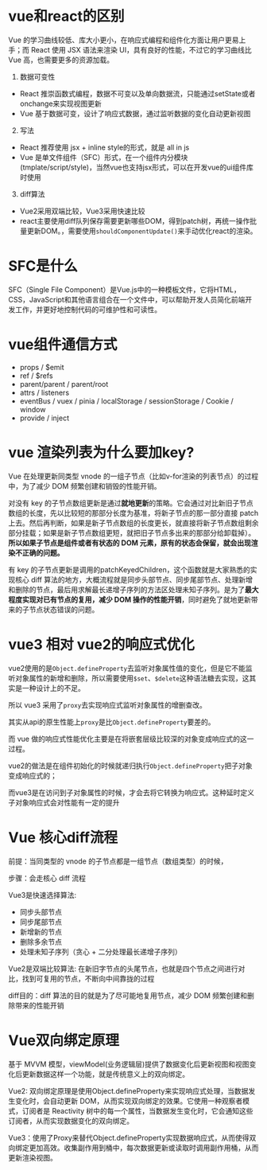 # vue和react的区别
Vue 的学习曲线较低、库大小更小，在响应式编程和组件化方面让用户更易上手；而 React 使用 JSX 语法来渲染 UI，具有良好的性能，不过它的学习曲线比 Vue 高，也需要更多的资源加载。

1. 数据可变性
* React 推崇函数式编程，数据不可变以及单向数据流，只能通过setState或者onchange来实现视图更新
* Vue 基于数据可变，设计了响应式数据，通过监听数据的变化自动更新视图

2. 写法
* React 推荐使用 jsx + inline style的形式，就是 all in js
* Vue 是单文件组件（SFC）形式，在一个组件内分模块(tmplate/script/style)，当然vue也支持jsx形式，可以在开发vue的ui组件库时使用

3. diff算法
* Vue2采用双端比较，Vue3采用快速比较
* react主要使用diff队列保存需要更新哪些DOM，得到patch树，再统一操作批量更新DOM。，需要使用`shouldComponentUpdate()`来手动优化react的渲染。

# SFC是什么
SFC（Single File Component）是Vue.js中的一种模板文件，它将HTML，CSS，JavaScript和其他语言组合在一个文件中，可以帮助开发人员简化前端开发工作，并更好地控制代码的可维护性和可读性。

# vue组件通信方式
* props / $emit
* ref / $refs
* parent/parent / parent/root
* attrs / listeners
* eventBus / vuex / pinia / localStorage / sessionStorage / Cookie / window
* provide / inject

# vue 渲染列表为什么要加key?
Vue 在处理更新同类型 vnode 的一组子节点（比如v-for渲染的列表节点）的过程中，为了减少 DOM 频繁创建和销毁的性能开销。

对没有 key 的子节点数组更新是通过**就地更新**的策略。它会通过对比新旧子节点数组的长度，先以比较短的那部分长度为基准，将新子节点的那一部分直接 patch 上去。然后再判断，如果是新子节点数组的长度更长，就直接将新子节点数组剩余部分挂载；如果是新子节点数组更短，就把旧子节点多出来的那部分给卸载掉）。**所以如果子节点是组件或者有状态的 DOM 元素，原有的状态会保留，就会出现渲染不正确的问题。**

有 key 的子节点更新是调用的patchKeyedChildren，这个函数就是大家熟悉的实现核心 diff 算法的地方，大概流程就是同步头部节点、同步尾部节点、处理新增和删除的节点，最后用求解最长递增子序列的方法区处理未知子序列。是为了**最大程度实现对已有节点的复用，减少 DOM 操作的性能开销**，同时避免了就地更新带来的子节点状态错误的问题。

# vue3 相对 vue2的响应式优化
vue2使用的是`Object.defineProperty`去监听对象属性值的变化，但是它不能监听对象属性的新增和删除，所以需要使用`$set`、`$delete`这种语法糖去实现，这其实是一种设计上的不足。

所以 vue3 采用了`proxy`去实现响应式监听对象属性的增删查改。

其实从api的原生性能上`proxy`是比`Object.defineProperty`要差的。

而 vue 做的响应式性能优化主要是在将嵌套层级比较深的对象变成响应式的这一过程。

vue2的做法是在组件初始化的时候就递归执行`Object.defineProperty`把子对象变成响应式的；

而vue3是在访问到子对象属性的时候，才会去将它转换为响应式。这种延时定义子对象响应式会对性能有一定的提升

# Vue 核心diff流程

前提：当同类型的 vnode 的子节点都是一组节点（数组类型）的时候，

步骤：会走核心 diff 流程

Vue3是快速选择算法:
* 同步头部节点
* 同步尾部节点
* 新增新的节点
* 删除多余节点
* 处理未知子序列（贪心 + 二分处理最长递增子序列）

Vue2是双端比较算法:
在新旧字节点的头尾节点，也就是四个节点之间进行对比，找到可复用的节点，不断向中间靠拢的过程

diff目的：diff 算法的目的就是为了尽可能地复用节点，减少 DOM 频繁创建和删除带来的性能开销

# Vue双向绑定原理
基于 MVVM 模型，viewModel(业务逻辑层)提供了数据变化后更新视图和视图变化后更新数据这样一个功能，就是传统意义上的双向绑定。

Vue2: 双向绑定原理是使用Object.defineProperty来实现响应式处理，当数据发生变化时，会自动更新 DOM，从而实现双向绑定的效果。它使用一种观察者模式，订阅者是 Reactivity 树中的每一个属性，当数据发生变化时，它会通知这些订阅者，从而实现数据变化的双向绑定。

Vue3：使用了Proxy来替代Object.defineProperty实现数据响应式，从而使得双向绑定更加高效。收集副作用到桶中，每次数据更新或读取时调用副作用桶，从而更新渲染视图。